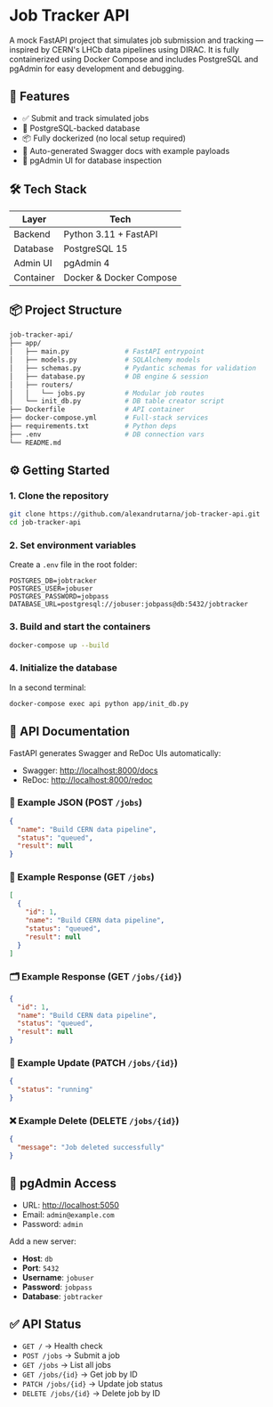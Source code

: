# Job Tracker API

A mock FastAPI project that simulates job submission and tracking — inspired by CERN's LHCb data pipelines using DIRAC. It is fully containerized using Docker Compose and includes PostgreSQL and pgAdmin for easy development and debugging.

## 🚀 Features

- ✅ Submit and track simulated jobs  
- 🐘 PostgreSQL-backed database  
- 📦 Fully dockerized (no local setup required)  
- 📄 Auto-generated Swagger docs with example payloads  
- 👀 pgAdmin UI for database inspection  

## 🛠️ Tech Stack

| Layer      | Tech                     |
|------------|--------------------------|
| Backend    | Python 3.11 + FastAPI    |
| Database   | PostgreSQL 15            |
| Admin UI   | pgAdmin 4                |
| Container  | Docker & Docker Compose  |

## 📦 Project Structure

```bash
job-tracker-api/
├── app/
│   ├── main.py              # FastAPI entrypoint
│   ├── models.py            # SQLAlchemy models
│   ├── schemas.py           # Pydantic schemas for validation
│   ├── database.py          # DB engine & session
│   ├── routers/
│   │   └── jobs.py          # Modular job routes
│   └── init_db.py           # DB table creator script
├── Dockerfile               # API container
├── docker-compose.yml       # Full-stack services
├── requirements.txt         # Python deps
├── .env                     # DB connection vars
└── README.md
```

## ⚙️ Getting Started

### 1. Clone the repository

```bash
git clone https://github.com/alexandrutarna/job-tracker-api.git
cd job-tracker-api
```

### 2. Set environment variables

Create a `.env` file in the root folder:

```env
POSTGRES_DB=jobtracker
POSTGRES_USER=jobuser
POSTGRES_PASSWORD=jobpass
DATABASE_URL=postgresql://jobuser:jobpass@db:5432/jobtracker
```

### 3. Build and start the containers

```bash
docker-compose up --build
```

### 4. Initialize the database

In a second terminal:

```bash
docker-compose exec api python app/init_db.py
```

## 🧪 API Documentation

FastAPI generates Swagger and ReDoc UIs automatically:

- Swagger: <http://localhost:8000/docs>  
- ReDoc: <http://localhost:8000/redoc>

### 🔁 Example JSON (POST `/jobs`)

```json
{
  "name": "Build CERN data pipeline",
  "status": "queued",
  "result": null
}
```

### 📄 Example Response (GET `/jobs`)

```json
[
  {
    "id": 1,
    "name": "Build CERN data pipeline",
    "status": "queued",
    "result": null
  }
]
```

### 🗂️ Example Response (GET `/jobs/{id}`)

```json
{
  "id": 1,
  "name": "Build CERN data pipeline",
  "status": "queued",
  "result": null
}
```

### 🔄 Example Update (PATCH `/jobs/{id}`)

```json
{
  "status": "running"
}
```

### ❌ Example Delete (DELETE `/jobs/{id}`)

```json
{
  "message": "Job deleted successfully"
}
```

## 🧰 pgAdmin Access

- URL: <http://localhost:5050>  
- Email: `admin@example.com`  
- Password: `admin`  

Add a new server:

- **Host**: `db`  
- **Port**: `5432`  
- **Username**: `jobuser`  
- **Password**: `jobpass`  
- **Database**: `jobtracker`

## ✅ API Status

- `GET /` → Health check  
- `POST /jobs` → Submit a job  
- `GET /jobs` → List all jobs  
- `GET /jobs/{id}` → Get job by ID
- `PATCH /jobs/{id}` → Update job status
- `DELETE /jobs/{id}` → Delete job by ID
